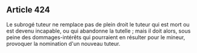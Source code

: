 Article 424
----
Le subrogé tuteur ne remplace pas de plein droit le tuteur qui est mort ou est
devenu incapable, ou qui abandonne la tutelle ; mais il doit alors, sous peine
des dommages-intérêts qui pourraient en résulter pour le mineur, provoquer la
nomination d'un nouveau tuteur.
